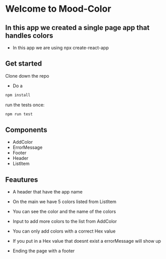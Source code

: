 # Welcome to Mood-Color 

## In this app we created a single page app that handles colors
- In this app we are using npx create-react-app 


## Get started 

Clone down the repo
 - Do a 
 ```bash
 npm install 
 ```

run the tests once:

```bash
npm run test
```

## Components
 - AddColor
 - ErrorMessage
 - Footer
 - Header
 - ListItem 

 ## Feautures 


 - A header that have the app name 

 - On the main we have 5 colors listed from ListItem 
  - You can see the color and the name of the colors 
 
 - Input to add more colors to the list from AddColor
  -  You can only add colors with a correct Hex value 
  - If you put in a Hex value that doesnt exist a errorMessage will show up

- Ending the page with a footer
 